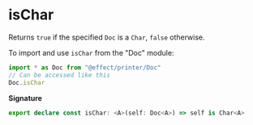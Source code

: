 # isChar

Returns `true` if the specified `Doc` is a `Char`, `false` otherwise.

To import and use `isChar` from the "Doc" module:

```ts
import * as Doc from "@effect/printer/Doc"
// Can be accessed like this
Doc.isChar
```

**Signature**

```ts
export declare const isChar: <A>(self: Doc<A>) => self is Char<A>
```
